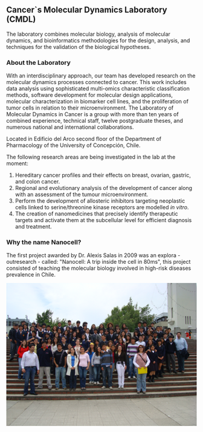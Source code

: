 ## Cancer`s Molecular Dynamics Laboratory (CMDL)

The laboratory combines molecular biology, analysis of molecular dynamics, and bioinformatics methodologies for the design, analysis, and techniques for the validation of the biological hypotheses.

### About the Laboratory

With an interdisciplinary approach, our team has developed research on the molecular dynamics processes connected to cancer. This work includes data analysis using sophisticated multi-omics characteristic classification methods, software development for molecular design applications, molecular characterization in biomarker cell lines, and the proliferation of tumor cells in relation to their microenvironment. The Laboratory of Molecular Dynamics in Cancer is a group with more than ten years of combined experience, technical staff, twelve postgraduate theses, and numerous national and international collaborations.

Located in Edificio del Arco second floor of the Department of Pharmacology of the University of Concepción, Chile.

The following research areas are being investigated in the lab at the moment:


1. Hereditary cancer profiles and their effects on breast, ovarian, gastric, and colon cancer.
2. Regional and evolutionary analysis of the development of cancer along with an assessment of the tumour microenvironment.
3. Perform the development of allosteric inhibitors targeting neoplastic cells linked to serine/threonine kinase receptors are modelled <em>in vitro</em>.
4. The creation of nanomedicines that precisely identify therapeutic targets and activate them at the subcellular level for efficient diagnosis and treatment.

### Why the name Nanocell?

The first project awarded by Dr. Alexis Salas in 2009 was an explora - outresearch - called: "Nanocell: A trip inside the cell in 80ms", this project consisted of teaching the molecular biology involved in high-risk diseases prevalence in Chile.

![Alt text](images/cover/dsc06180.jpg?raw=true "Nanocell 2009 - UdeC")